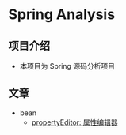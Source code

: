# Spring Analysis 
## 项目介绍
- 本项目为 Spring 源码分析项目


## 文章
- bean
    - [propertyEditor: 属性编辑器](./docs/beans/propertyEditor/Readme.md)